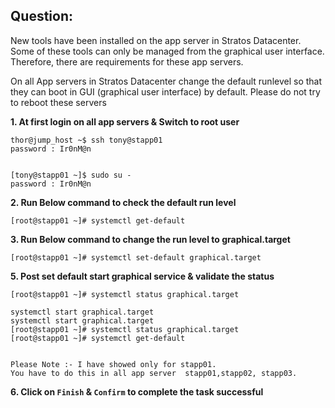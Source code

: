 


## Question:

New tools have been installed on the app server in Stratos Datacenter. Some of these tools can only be managed from the graphical user interface. Therefore, there are requirements for these app servers.



On all App servers in Stratos Datacenter change the default runlevel so that they can boot in GUI (graphical user interface) by default. Please do not try to reboot these servers


**1. At first login on all app servers   & Switch to  root user**

```
thor@jump_host ~$ ssh tony@stapp01
password : Ir0nM@n


[tony@stapp01 ~]$ sudo su -
password : Ir0nM@n
```

**2. Run Below command to check the default run level**

```
[root@stapp01 ~]# systemctl get-default
```

**3. Run Below command to change the run level to graphical.target**

```
[root@stapp01 ~]# systemctl set-default graphical.target
```

**5. Post set default start graphical service & validate  the status**

```
[root@stapp01 ~]# systemctl status graphical.target

systemctl start graphical.target
systemctl start graphical.target
[root@stapp01 ~]# systemctl status graphical.target
[root@stapp01 ~]# systemctl get-default


Please Note :- I have showed only for stapp01. 
You have to do this in all app server  stapp01,stapp02, stapp03. 
```

**6.  Click on `Finish` & `Confirm` to complete the task successful**
